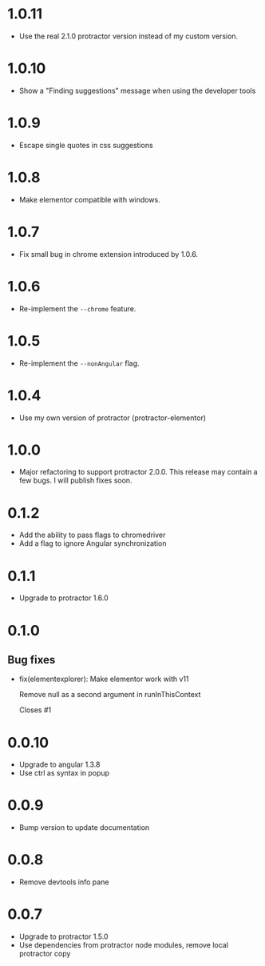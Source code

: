 # 1.0.11

 - Use the real 2.1.0 protractor version instead of my custom version.

# 1.0.10

 - Show a "Finding suggestions" message when using the developer tools

# 1.0.9

 - Escape single quotes in css suggestions

# 1.0.8

 - Make elementor compatible with windows.

# 1.0.7

 - Fix small bug in chrome extension introduced by 1.0.6.

# 1.0.6

 - Re-implement the `--chrome` feature.

# 1.0.5

 - Re-implement the `--nonAngular` flag.

# 1.0.4

 - Use my own version of protractor (protractor-elementor)

# 1.0.0

 - Major refactoring to support protractor 2.0.0. This release may contain a few
 bugs. I will publish fixes soon.

# 0.1.2

 - Add the ability to pass flags to chromedriver
 - Add a flag to ignore Angular synchronization

# 0.1.1

 - Upgrade to protractor 1.6.0

# 0.1.0

## Bug fixes

 - fix(elementexplorer): Make elementor work with v11

   Remove null as a second argument in runInThisContext

   Closes #1

# 0.0.10

 - Upgrade to angular 1.3.8
 - Use ctrl as syntax in popup

# 0.0.9

 - Bump version to update documentation

# 0.0.8

 - Remove devtools info pane

# 0.0.7

 - Upgrade to protractor 1.5.0
 - Use dependencies from protractor node modules, remove local protractor copy
